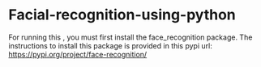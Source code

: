 # Facial-recognition-using-python

For running this , you must first install the face_recognition package.
The instructions to install this package is provided in this pypi url:
    https://pypi.org/project/face-recognition/
